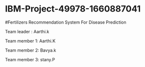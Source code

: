 # IBM-Project-49978-1660887041
#Fertilizers Recommendation System For Disease Prediction



Team leader : Aarthi.k


Team member 1: Aarthi.K


Team member 2: Bavya.k



Team member 3: stany.P
